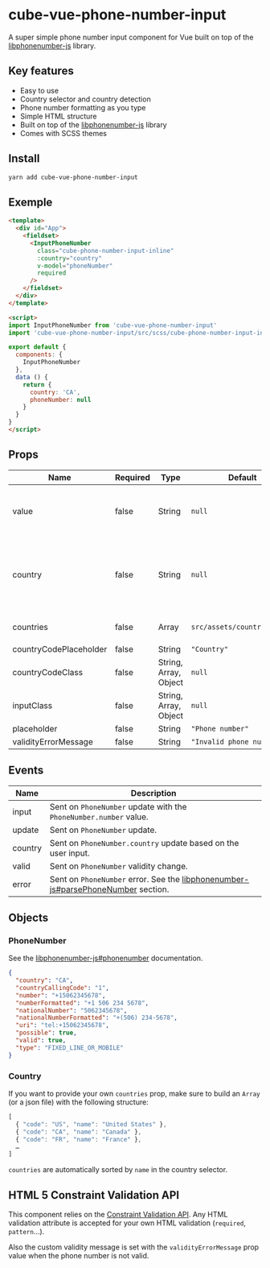 # cube-vue-phone-number-input

A super simple phone number input component for Vue built on top of the [libphonenumber-js](https://github.com/catamphetamine/libphonenumber-js) library.

## Key features

- Easy to use
- Country selector and country detection
- Phone number formatting as you type
- Simple HTML structure
- Built on top of the [libphonenumber-js](https://github.com/catamphetamine/libphonenumber-js) library
- Comes with SCSS themes

## Install

```sh
yarn add cube-vue-phone-number-input
```

## Exemple

```html
<template>
  <div id="App">
    <fieldset>
      <InputPhoneNumber
        class="cube-phone-number-input-inline"
        :country="country"
        v-model="phoneNumber"
        required
      />
    </fieldset>
  </div>
</template>

<script>
import InputPhoneNumber from 'cube-vue-phone-number-input'
import 'cube-vue-phone-number-input/src/scss/cube-phone-number-input-inline.scss'

export default {
  components: {
    InputPhoneNumber
  },
  data () {
    return {
      country: 'CA',
      phoneNumber: null
    }
  }
}
</script>
```

## Props

| Name       | Required | Type    | Default   | Description |
| ---        | ---      | ---     | ---       | ---         |
| value      | false    | String  | `null` | Any `String` value that looks like a phone number. |
| country    | false    | String  | `null` | The [two-letter ISO country code](https://en.wikipedia.org/wiki/ISO_3166-1_alpha-2) of the phone number: `US`, `CA`… |
| countries  | false    | Array   | `src/assets/countries.json` | Your own `Country` list. |
| countryCodePlaceholder | false  | String | `"Country"` | … |
| countryCodeClass | false | String, Array, Object | `null` | … |
| inputClass | false | String, Array, Object | `null` | … |
| placeholder | false | String | `"Phone number"` | … |
| validityErrorMessage | false | String | `"Invalid phone number"` | … |

## Events

| Name    | Description |
| ---     | ---         |
| input   | Sent on `PhoneNumber` update with the `PhoneNumber.number` value. |
| update  | Sent on `PhoneNumber` update. |
| country | Sent on `PhoneNumber.country` update based on the user input. |
| valid   | Sent on `PhoneNumber` validity change. |
| error   | Sent on `PhoneNumber` error. See the [libphonenumber-js#parsePhoneNumber](https://github.com/catamphetamine/libphonenumber-js#parsephonenumberfromstringstring-defaultcountry) section. |

## Objects

### PhoneNumber
See the [libphonenumber-js#phonenumber](https://github.com/catamphetamine/libphonenumber-js#phonenumber) documentation.

``` json
{
  "country": "CA",
  "countryCallingCode": "1",
  "number": "+15062345678",
  "numberFormatted": "+1 506 234 5678",
  "nationalNumber": "5062345678",
  "nationalNumberFormatted": "+(506) 234-5678",
  "uri": "tel:+15062345678",
  "possible": true,
  "valid": true,
  "type": "FIXED_LINE_OR_MOBILE"
}
```

### Country

If you want to provide your own `countries` prop, make sure to build an `Array` (or a json file) with the following structure:

``` javascript
[
  { "code": "US", "name": "United States" },
  { "code": "CA", "name": "Canada" },
  { "code": "FR", "name": "France" },
  …
]
```

`countries` are automatically sorted by `name` in the country selector.

## HTML 5 Constraint Validation API

This component relies on the [Constraint Validation API](https://developer.mozilla.org/en-US/docs/Web/API/Constraint_validation).
Any HTML validation attribute is accepted for your own HTML validation (`required`, `pattern`…).

Also the custom validity message is set with the `validityErrorMessage` prop value when the phone number is not valid.
